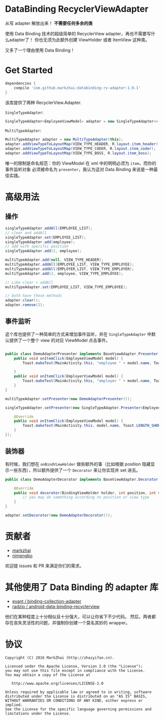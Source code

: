 # DataBinding RecyclerViewAdapter

从写 adapter 解放出来！ **不需要任何多余的类**

使用 Data Binding 技术的超级简单的 RecyclerView adapter，再也不需要写什么adapter了！
你也无须为此额外创建 ViewHolder 或者 ItemView 这种类。

又多了一个理由使用 Data Binding！

# Get Started

```groovy
dependencies {
    compile 'com.github.markzhai:databinding-rv-adapter:1.0.1'
}
```

该库提供了两种 RecyclerView.Adapter.

`SingleTypeAdapter`:

```Java
SingleTypeAdapter<EmployeeViewModel> adapter = new SingleTypeAdapter<>(this, R.layout.item_single_type);
```

`MultiTypeAdapter`:

```Java
MultiTypeAdapter adapter = new MultiTypeAdapter(this);
adapter.addViewTypeToLayoutMap(VIEW_TYPE_HEADER, R.layout.item_header);
adapter.addViewTypeToLayoutMap(VIEW_TYPE_CODER, R.layout.item_coder);
adapter.addViewTypeToLayoutMap(VIEW_TYPE_BOSS, R.layout.item_boss);
```

唯一的限制是命名规范：你的 ViewModel 在 xml 中的明明必须为 `item`，而你的 事件监听对象 必须被命名为 `presenter`，我认为这对 Data Binding 来说是一种最佳实践。

# 高级用法

## 操作

```java
singleTypeAdapter.addAll(EMPLOYEE_LIST);
// clear and addAll
singleTypeAdapter.set(EMPLOYEE_LIST);
singleTypeAdapter.add(employee);
// add with specific position
singleTypeAdapter.add(2, employee);

multiTypeAdapter.add(null, VIEW_TYPE_HEADER);
multiTypeAdapter.addAll(EMPLOYEE_LIST, VIEW_TYPE_EMPLOYEE);
multiTypeAdapter.addAll(EMPLOYER_LIST, VIEW_TYPE_EMPLOYER);
multiTypeAdapter.add(2, employee, VIEW_TYPE_EMPLOYEE);

// Like clear + addAll
multiTypeAdapter.set(EMPLOYEE_LIST, VIEW_TYPE_EMPLOYEE);

// both have these methods
adapter.clear();
adapter.remove(2);
```

## 事件监听

这个库也提供了一种简单的方式来增加事件监听，并在 `SingleTypeAdapter` 中默认提供了一个整个 view 的对应 ViewModel 点击事件。

```java

public class DemoAdapterPresenter implements BaseViewAdapter.Presenter {
    public void onItemClick(EmployeeViewModel model) {
        Toast.makeText(MainActivity.this, "employee " + model.name, Toast.LENGTH_SHORT).show();

    }
    public void onItemClick(EmployerViewModel model) {
        Toast.makeText(MainActivity.this, "employer " + model.name, Toast.LENGTH_SHORT).show();
    }
}

multiTypeAdapter.setPresenter(new DemoAdapterPresenter());

singleTypeAdapter.setPresenter(new SingleTypeAdapter.Presenter<EmployeeViewModel>() {

    @Override
    public void onItemClick(EmployeeViewModel model) {
        Toast.makeText(MainActivity.this, model.name, Toast.LENGTH_SHORT).show();
    }
});
```

## 装饰器

有时候，我们想在 `onBindViewHolder` 做些额外的事（比如根据 position 隐藏显示一些东西），所以额外提供了一个 `Decorator` 来让你实现并 set 进去。

```java
public class DemoAdapterDecorator implements BaseViewAdapter.Decorator {

    @Override
    public void decorator(BindingViewHolder holder, int position, int viewType) {
        // you may do something according to position or view type
    }
}

adapter.setDecorator(new DemoAdapterDecorator());
```

# 贡献者

- [markzhai](https://github.com/markzhai)
- [nimengbo](https://github.com/nimengbo)

欢迎提 issues 和 PR 来满足你们的需求。

# 其他使用了 Data Binding 的 adapter 库

- [evant / binding-collection-adapter](https://github.com/evant/binding-collection-adapter)
- [radzio / android-data-binding-recyclerview](https://github.com/radzio/android-data-binding-recyclerview)

他们在某种程度上十分相似且十分强大，可以让你省下不少代码。
然后，两者都存在丧失灵活性的问题，并强制你创建一个莫名其妙的 wrapper。

# 协议

    Copyright (C) 2016 MarkZhai (http://zhaiyifan.cn).

    Licensed under the Apache License, Version 2.0 (the "License");
    you may not use this file except in compliance with the License.
    You may obtain a copy of the License at

       http://www.apache.org/licenses/LICENSE-2.0

    Unless required by applicable law or agreed to in writing, software
    distributed under the License is distributed on an "AS IS" BASIS,
    WITHOUT WARRANTIES OR CONDITIONS OF ANY KIND, either express or implied.
    See the License for the specific language governing permissions and
    limitations under the License.